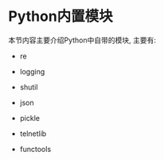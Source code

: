 # Python内置模块

本节内容主要介绍Python中自带的模块, 主要有:

* re

* logging

* shutil

* json

* pickle

* telnetlib

* functools

  